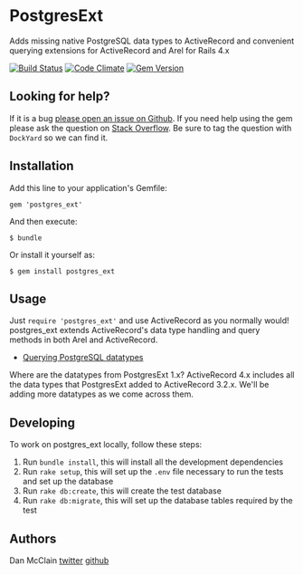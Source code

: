 # PostgresExt

Adds missing native PostgreSQL data types to ActiveRecord and convenient querying extensions for ActiveRecord and Arel for Rails 4.x

[![Build Status](https://secure.travis-ci.org/dockyard/postgres_ext.png?branch=master)](http://travis-ci.org/dockyard/postgres_ext)
[![Code Climate](https://codeclimate.com/github/dockyard/postgres_ext.png)](https://codeclimate.com/github/dockyard/postgres_ext)
[![Gem Version](https://badge.fury.io/rb/postgres_ext.png)](http://badge.fury.io/rb/postgres_ext)

## Looking for help? ##

If it is a bug [please open an issue on
Github](https://github.com/dockyard/postgres_ext/issues). If you need help using
the gem please ask the question on
[Stack Overflow](http://stackoverflow.com). Be sure to tag the
question with `DockYard` so we can find it.

## Installation

Add this line to your application's Gemfile:

    gem 'postgres_ext'

And then execute:

    $ bundle

Or install it yourself as:

    $ gem install postgres_ext

## Usage

Just `require 'postgres_ext'` and use ActiveRecord as you normally would! postgres\_ext extends
ActiveRecord's data type handling and query methods in both Arel and
ActiveRecord.

 * [Querying PostgreSQL datatypes](docs/querying.md)

Where are the datatypes from PostgresExt 1.x? ActiveRecord 4.x includes
all the data types that PostgresExt added to ActiveRecord 3.2.x. We'll
be adding more datatypes as we come across them.

## Developing

To work on postgres\_ext locally, follow these steps:

 1. Run `bundle install`, this will install all the development
    dependencies
 2. Run `rake setup`, this will set up the `.env` file necessary to run
    the tests and set up the database
 3. Run `rake db:create`, this will create the test database
 4. Run `rake db:migrate`, this will set up the database tables required
    by the test

## Authors

Dan McClain [twitter](http://twitter.com/_danmcclain) [github](http://github.com/danmcclain)

